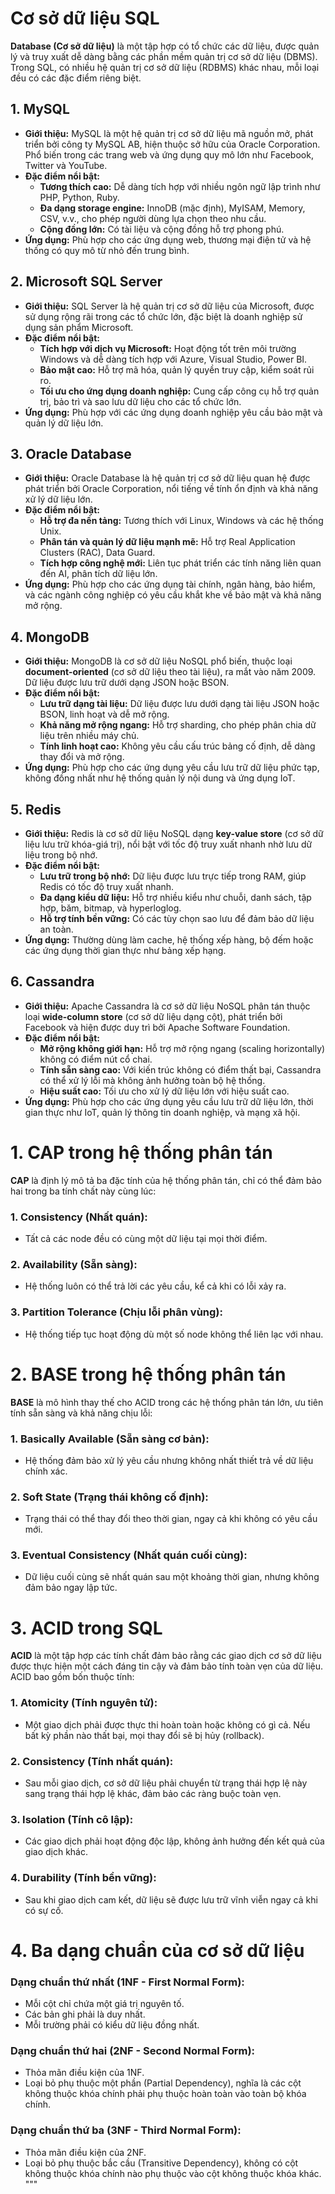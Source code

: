 # Cơ sở dữ liệu SQL

**Database (Cơ sở dữ liệu)** là một tập hợp có tổ chức các dữ liệu, được quản lý và truy xuất dễ dàng bằng các phần mềm quản trị cơ sở dữ liệu (DBMS). Trong SQL, có nhiều hệ quản trị cơ sở dữ liệu (RDBMS) khác nhau, mỗi loại đều có các đặc điểm riêng biệt.

## 1. MySQL

- **Giới thiệu:** MySQL là một hệ quản trị cơ sở dữ liệu mã nguồn mở, phát triển bởi công ty MySQL AB, hiện thuộc sở hữu của Oracle Corporation. Phổ biến trong các trang web và ứng dụng quy mô lớn như Facebook, Twitter và YouTube.
- **Đặc điểm nổi bật:**
  - **Tương thích cao:** Dễ dàng tích hợp với nhiều ngôn ngữ lập trình như PHP, Python, Ruby.
  - **Đa dạng storage engine:** InnoDB (mặc định), MyISAM, Memory, CSV, v.v., cho phép người dùng lựa chọn theo nhu cầu.
  - **Cộng đồng lớn:** Có tài liệu và cộng đồng hỗ trợ phong phú.
- **Ứng dụng:** Phù hợp cho các ứng dụng web, thương mại điện tử và hệ thống có quy mô từ nhỏ đến trung bình.

## 2. Microsoft SQL Server

- **Giới thiệu:** SQL Server là hệ quản trị cơ sở dữ liệu của Microsoft, được sử dụng rộng rãi trong các tổ chức lớn, đặc biệt là doanh nghiệp sử dụng sản phẩm Microsoft.
- **Đặc điểm nổi bật:**
  - **Tích hợp với dịch vụ Microsoft:** Hoạt động tốt trên môi trường Windows và dễ dàng tích hợp với Azure, Visual Studio, Power BI.
  - **Bảo mật cao:** Hỗ trợ mã hóa, quản lý quyền truy cập, kiểm soát rủi ro.
  - **Tối ưu cho ứng dụng doanh nghiệp:** Cung cấp công cụ hỗ trợ quản trị, bảo trì và sao lưu dữ liệu cho các tổ chức lớn.
- **Ứng dụng:** Phù hợp với các ứng dụng doanh nghiệp yêu cầu bảo mật và quản lý dữ liệu lớn.

## 3. Oracle Database

- **Giới thiệu:** Oracle Database là hệ quản trị cơ sở dữ liệu quan hệ được phát triển bởi Oracle Corporation, nổi tiếng về tính ổn định và khả năng xử lý dữ liệu lớn.
- **Đặc điểm nổi bật:**
  - **Hỗ trợ đa nền tảng:** Tương thích với Linux, Windows và các hệ thống Unix.
  - **Phân tán và quản lý dữ liệu mạnh mẽ:** Hỗ trợ Real Application Clusters (RAC), Data Guard.
  - **Tích hợp công nghệ mới:** Liên tục phát triển các tính năng liên quan đến AI, phân tích dữ liệu lớn.
- **Ứng dụng:** Phù hợp cho các ứng dụng tài chính, ngân hàng, bảo hiểm, và các ngành công nghiệp có yêu cầu khắt khe về bảo mật và khả năng mở rộng.

## 4. MongoDB

- **Giới thiệu:** MongoDB là cơ sở dữ liệu NoSQL phổ biến, thuộc loại **document-oriented** (cơ sở dữ liệu theo tài liệu), ra mắt vào năm 2009. Dữ liệu được lưu trữ dưới dạng JSON hoặc BSON.
- **Đặc điểm nổi bật:**
  - **Lưu trữ dạng tài liệu:** Dữ liệu được lưu dưới dạng tài liệu JSON hoặc BSON, linh hoạt và dễ mở rộng.
  - **Khả năng mở rộng ngang:** Hỗ trợ sharding, cho phép phân chia dữ liệu trên nhiều máy chủ.
  - **Tính linh hoạt cao:** Không yêu cầu cấu trúc bảng cố định, dễ dàng thay đổi và mở rộng.
- **Ứng dụng:** Phù hợp cho các ứng dụng yêu cầu lưu trữ dữ liệu phức tạp, không đồng nhất như hệ thống quản lý nội dung và ứng dụng IoT.

## 5. Redis

- **Giới thiệu:** Redis là cơ sở dữ liệu NoSQL dạng **key-value store** (cơ sở dữ liệu lưu trữ khóa-giá trị), nổi bật với tốc độ truy xuất nhanh nhờ lưu dữ liệu trong bộ nhớ.
- **Đặc điểm nổi bật:**
  - **Lưu trữ trong bộ nhớ:** Dữ liệu được lưu trực tiếp trong RAM, giúp Redis có tốc độ truy xuất nhanh.
  - **Đa dạng kiểu dữ liệu:** Hỗ trợ nhiều kiểu như chuỗi, danh sách, tập hợp, băm, bitmap, và hyperloglog.
  - **Hỗ trợ tính bền vững:** Có các tùy chọn sao lưu để đảm bảo dữ liệu an toàn.
- **Ứng dụng:** Thường dùng làm cache, hệ thống xếp hàng, bộ đếm hoặc các ứng dụng thời gian thực như bảng xếp hạng.

## 6. Cassandra

- **Giới thiệu:** Apache Cassandra là cơ sở dữ liệu NoSQL phân tán thuộc loại **wide-column store** (cơ sở dữ liệu dạng cột), phát triển bởi Facebook và hiện được duy trì bởi Apache Software Foundation.
- **Đặc điểm nổi bật:**
  - **Mở rộng không giới hạn:** Hỗ trợ mở rộng ngang (scaling horizontally) không có điểm nút cổ chai.
  - **Tính sẵn sàng cao:** Với kiến trúc không có điểm thất bại, Cassandra có thể xử lý lỗi mà không ảnh hưởng toàn bộ hệ thống.
  - **Hiệu suất cao:** Tối ưu cho xử lý dữ liệu lớn với hiệu suất cao.
- **Ứng dụng:** Phù hợp cho các ứng dụng yêu cầu lưu trữ dữ liệu lớn, thời gian thực như IoT, quản lý thông tin doanh nghiệp, và mạng xã hội.

# 1. CAP trong hệ thống phân tán

**CAP** là định lý mô tả ba đặc tính của hệ thống phân tán, chỉ có thể đảm bảo hai trong ba tính chất này cùng lúc:

### 1. Consistency (Nhất quán):

- Tất cả các node đều có cùng một dữ liệu tại mọi thời điểm.

### 2. Availability (Sẵn sàng):

- Hệ thống luôn có thể trả lời các yêu cầu, kể cả khi có lỗi xảy ra.

### 3. Partition Tolerance (Chịu lỗi phân vùng):

- Hệ thống tiếp tục hoạt động dù một số node không thể liên lạc với nhau.

# 2. BASE trong hệ thống phân tán

**BASE** là mô hình thay thế cho ACID trong các hệ thống phân tán lớn, ưu tiên tính sẵn sàng và khả năng chịu lỗi:

### 1. Basically Available (Sẵn sàng cơ bản):

- Hệ thống đảm bảo xử lý yêu cầu nhưng không nhất thiết trả về dữ liệu chính xác.

### 2. Soft State (Trạng thái không cố định):

- Trạng thái có thể thay đổi theo thời gian, ngay cả khi không có yêu cầu mới.

### 3. Eventual Consistency (Nhất quán cuối cùng):

- Dữ liệu cuối cùng sẽ nhất quán sau một khoảng thời gian, nhưng không đảm bảo ngay lập tức.

# 3. ACID trong SQL

**ACID** là một tập hợp các tính chất đảm bảo rằng các giao dịch cơ sở dữ liệu được thực hiện một cách đáng tin cậy và đảm bảo tính toàn vẹn của dữ liệu. ACID bao gồm bốn thuộc tính:

### 1. Atomicity (Tính nguyên tử):

- Một giao dịch phải được thực thi hoàn toàn hoặc không có gì cả. Nếu bất kỳ phần nào thất bại, mọi thay đổi sẽ bị hủy (rollback).

### 2. Consistency (Tính nhất quán):

- Sau mỗi giao dịch, cơ sở dữ liệu phải chuyển từ trạng thái hợp lệ này sang trạng thái hợp lệ khác, đảm bảo các ràng buộc toàn vẹn.

### 3. Isolation (Tính cô lập):

- Các giao dịch phải hoạt động độc lập, không ảnh hưởng đến kết quả của giao dịch khác.

### 4. Durability (Tính bền vững):

- Sau khi giao dịch cam kết, dữ liệu sẽ được lưu trữ vĩnh viễn ngay cả khi có sự cố.

# 4. Ba dạng chuẩn của cơ sở dữ liệu

### Dạng chuẩn thứ nhất (1NF - First Normal Form):

- Mỗi cột chỉ chứa một giá trị nguyên tố.
- Các bản ghi phải là duy nhất.
- Mỗi trường phải có kiểu dữ liệu đồng nhất.

### Dạng chuẩn thứ hai (2NF - Second Normal Form):

- Thỏa mãn điều kiện của 1NF.
- Loại bỏ phụ thuộc một phần (Partial Dependency), nghĩa là các cột không thuộc khóa chính phải phụ thuộc hoàn toàn vào toàn bộ khóa chính.

### Dạng chuẩn thứ ba (3NF - Third Normal Form):

- Thỏa mãn điều kiện của 2NF.
- Loại bỏ phụ thuộc bắc cầu (Transitive Dependency), không có cột không thuộc khóa chính nào phụ thuộc vào cột không thuộc khóa khác.
  """
